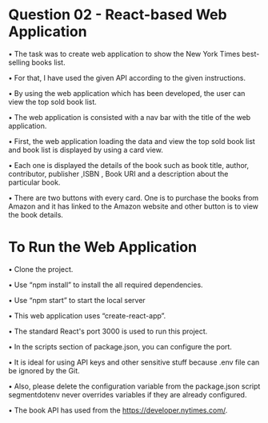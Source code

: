  <h1>Question 02 - React-based Web Application </h1>

• The task was to create web application to show the New York Times best-selling books list. 

• For that, I have used the given API according to the given instructions. 

• By using the web application which has been developed, the user can view the top sold book list. 

• The web application is consisted with a nav bar with the title of the web application. 

• First, the web application loading the data and view the top sold book list and book list is displayed by using a card view. 

• Each one is displayed the details of the book such as book title, author, contributor, publisher ,ISBN , Book URI and a description about the particular book. 

• There are two buttons with every card. One is to purchase the books from Amazon and it has linked to the Amazon website and other button is to 
view the book details. 


 <h1>To Run the Web Application </h1>

•  Clone the project.

• Use “npm install” to install the all required dependencies. 

• Use “npm start” to start the local server

• This web application uses “create-react-app”. 

• The standard React's port 3000 is used to run this project. 

• In the scripts section of package.json, you can configure the port. 

• It is ideal for using API keys and other sensitive stuff because .env file can be ignored by the Git.  

• Also, please delete the configuration variable from the package.json script segmentdotenv never overrides variables if they are already configured. 

• The book API has used from the https://developer.nytimes.com/.  

